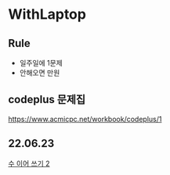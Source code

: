 # WithLaptop

## Rule
- 일주일에 1문제
- 안해오면 만원

## codeplus 문제집
https://www.acmicpc.net/workbook/codeplus/1

## 22.06.23
<a href=https://www.acmicpc.net/problem/1790> 수 이어 쓰기 2 </a>
